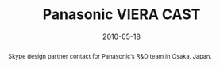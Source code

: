 ---
layout: article.njk
title: Panasonic VIERA CAST
client: Skype
partner: Panasonic
date: 2010-05-18
abstract: Skype design partner contact for Panasonic’s R&D team in Osaka, Japan.
headline: Integrating remote control design
text:
  - The core efforts were to update their bespoke television UI to fit the Skype 
    branding, iconography and color schemes while considering how the remote 
    control soft-keys could be mapped to frequently used actions within the app.
thumbnail:
  - thumbnail-panasonic.png
media:
  - panasonic-video-call.jpg
tags: hardware
---